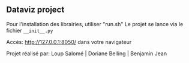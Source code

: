 ## Dataviz project ##

Pour l'installation des librairies, utiliser "run.sh"
Le projet se lance via le fichier `__init__.py`

Accès: http://127.0.0.1:8050/ dans votre navigateur



Projet réalisé par:
Loup Salomé | Doriane Belling | Benjamin Jean

